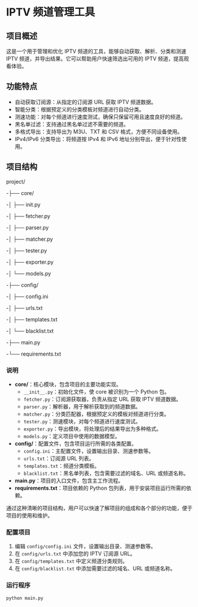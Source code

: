 # IPTV 频道管理工具

## 项目概述

这是一个用于管理和优化 IPTV 频道的工具，能够自动获取、解析、分类和测速 IPTV 频道，并导出结果。它可以帮助用户快速筛选出可用的 IPTV 频道，提高观看体验。

## 功能特点

- 自动获取订阅源：从指定的订阅源 URL 获取 IPTV 频道数据。
- 智能分类：根据预定义的分类模板对频道进行自动分类。
- 测速功能：对每个频道进行速度测试，确保只保留可用且速度良好的频道。
- 黑名单过滤：支持通过黑名单过滤不需要的频道。
- 多格式导出：支持导出为 M3U、TXT 和 CSV 格式，方便不同设备使用。
- IPv4/IPv6 分类导出：将频道按 IPv4 和 IPv6 地址分别导出，便于针对性使用。

## 项目结构
project/

-├── core/

-│   ├── init.py

-│   ├── fetcher.py

-│   ├── parser.py

-│   ├── matcher.py

-│   ├── tester.py

-│   ├── exporter.py

-│   └── models.py

-├── config/

-│   ├── config.ini

-│   ├── urls.txt

-│   ├── templates.txt

-│   └── blacklist.txt

-├── main.py

-└── requirements.txt

### 说明

- **core/**：核心模块，包含项目的主要功能实现。
  - `__init__.py`：初始化文件，使 core 被识别为一个 Python 包。
  - `fetcher.py`：订阅源获取器，负责从指定 URL 获取 IPTV 频道数据。
  - `parser.py`：解析器，用于解析获取到的频道数据。
  - `matcher.py`：分类匹配器，根据预定义的模板对频道进行分类。
  - `tester.py`：测速模块，对每个频道进行速度测试。
  - `exporter.py`：导出模块，将处理后的结果导出为多种格式。
  - `models.py`：定义项目中使用的数据模型。
- **config/**：配置文件，包含项目运行所需的各类配置。
  - `config.ini`：主配置文件，设置输出目录、测速参数等。
  - `urls.txt`：订阅源 URL 列表。
  - `templates.txt`：频道分类模板。
  - `blacklist.txt`：黑名单列表，包含需要过滤的域名、URL 或频道名称。
- **main.py**：项目的入口文件，包含主工作流程。
- **requirements.txt**：项目依赖的 Python 包列表，用于安装项目运行所需的依赖。

通过这种清晰的项目结构，用户可以快速了解项目的组成和各个部分的功能，便于项目的使用和维护。

### 配置项目

1. 编辑 `config/config.ini` 文件，设置输出目录、测速参数等。
2. 在 `config/urls.txt` 中添加您的 IPTV 订阅源 URL。
3. 在 `config/templates.txt` 中定义频道分类规则。
4. 在 `config/blacklist.txt` 中添加需要过滤的域名、URL 或频道名称。

### 运行程序

```bash
python main.py
